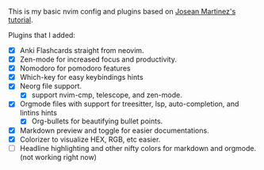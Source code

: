 This is my basic nvim config and plugins based on [Josean Martinez's tutorial](https://www.youtube.com/watch?v=vdn_pKJUda8).

Plugins that I added:

- [x] Anki Flashcards straight from neovim.
- [x] Zen-mode for increased focus and productivity.
- [x] Nomodoro for pomodoro features
- [x] Which-key for easy keybindings hints
- [x] Neorg file support.
  - [x] support nvim-cmp, telescope, and zen-mode.
- [x] Orgmode files with support for treesitter, lsp, auto-completion, and lintins hints
  - [x] Org-bullets for beautifying bullet points.
- [x] Markdown preview and toggle for easier documentations.
- [x] Colorizer to visualize HEX, RGB, etc easier.
- [ ] Headline highlighting and other nifty colors for markdown and orgmode. (not working right now)

